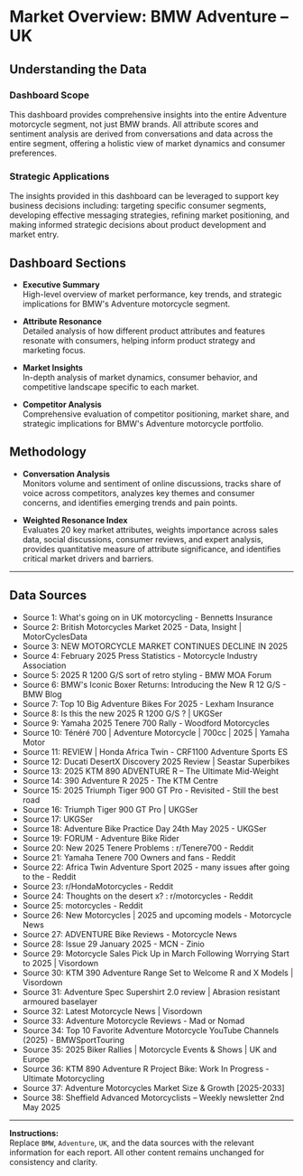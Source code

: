 # Market Overview: BMW Adventure – UK

## Understanding the Data

### Dashboard Scope
This dashboard provides comprehensive insights into the entire Adventure motorcycle segment, not just BMW brands. All attribute scores and sentiment analysis are derived from conversations and data across the entire segment, offering a holistic view of market dynamics and consumer preferences.

### Strategic Applications
The insights provided in this dashboard can be leveraged to support key business decisions including: targeting specific consumer segments, developing effective messaging strategies, refining market positioning, and making informed strategic decisions about product development and market entry.

## Dashboard Sections

- **Executive Summary**  
  High-level overview of market performance, key trends, and strategic implications for BMW's Adventure motorcycle segment.

- **Attribute Resonance**  
  Detailed analysis of how different product attributes and features resonate with consumers, helping inform product strategy and marketing focus.

- **Market Insights**  
  In-depth analysis of market dynamics, consumer behavior, and competitive landscape specific to each market.

- **Competitor Analysis**  
  Comprehensive evaluation of competitor positioning, market share, and strategic implications for BMW's Adventure motorcycle portfolio.

## Methodology

- **Conversation Analysis**  
  Monitors volume and sentiment of online discussions, tracks share of voice across competitors, analyzes key themes and consumer concerns, and identifies emerging trends and pain points.

- **Weighted Resonance Index**  
  Evaluates 20 key market attributes, weights importance across sales data, social discussions, consumer reviews, and expert analysis, provides quantitative measure of attribute significance, and identifies critical market drivers and barriers.

---

## Data Sources

- Source 1: What's going on in UK motorcycling - Bennetts Insurance
- Source 2: British Motorcycles Market 2025 - Data, Insight | MotorCyclesData  
- Source 3: NEW MOTORCYCLE MARKET CONTINUES DECLINE IN 2025
- Source 4: February 2025 Press Statistics - Motorcycle Industry Association
- Source 5: 2025 R 1200 G/S sort of retro styling - BMW MOA Forum
- Source 6: BMW's Iconic Boxer Returns: Introducing the New R 12 G/S - BMW Blog
- Source 7: Top 10 Big Adventure Bikes For 2025 - Lexham Insurance
- Source 8: Is this the new 2025 R 1200 G/S ? | UKGSer
- Source 9: Yamaha 2025 Tenere 700 Rally - Woodford Motorcycles
- Source 10: Ténéré 700 | Adventure Motorcycle | 700cc | 2025 | Yamaha Motor
- Source 11: REVIEW | Honda Africa Twin - CRF1100 Adventure Sports ES
- Source 12: Ducati DesertX Discovery 2025 Review | Seastar Superbikes
- Source 13: 2025 KTM 890 ADVENTURE R – The Ultimate Mid-Weight
- Source 14: 390 Adventure R 2025 - The KTM Centre
- Source 15: 2025 Triumph Tiger 900 GT Pro - Revisited - Still the best road
- Source 16: Triumph Tiger 900 GT Pro | UKGSer
- Source 17: UKGSer
- Source 18: Adventure Bike Practice Day 24th May 2025 - UKGSer
- Source 19: FORUM - Adventure Bike Rider
- Source 20: New 2025 Tenere Problems : r/Tenere700 - Reddit
- Source 21: Yamaha Tenere 700 Owners and fans - Reddit
- Source 22: Africa Twin Adventure Sport 2025 - many issues after going to the - Reddit
- Source 23: r/HondaMotorcycles - Reddit
- Source 24: Thoughts on the desert x? : r/motorcycles - Reddit
- Source 25: motorcycles - Reddit
- Source 26: New Motorcycles | 2025 and upcoming models - Motorcycle News
- Source 27: ADVENTURE Bike Reviews - Motorcycle News
- Source 28: Issue 29 January 2025 - MCN - Zinio
- Source 29: Motorcycle Sales Pick Up in March Following Worrying Start to 2025 | Visordown
- Source 30: KTM 390 Adventure Range Set to Welcome R and X Models | Visordown
- Source 31: Adventure Spec Supershirt 2.0 review | Abrasion resistant armoured baselayer
- Source 32: Latest Motorcycle News | Visordown
- Source 33: Adventure Motorcycle Reviews - Mad or Nomad
- Source 34: Top 10 Favorite Adventure Motorcycle YouTube Channels (2025) - BMWSportTouring
- Source 35: 2025 Biker Rallies | Motorcycle Events & Shows | UK and Europe
- Source 36: KTM 890 Adventure R Project Bike: Work In Progress - Ultimate Motorcycling
- Source 37: Adventure Motorcycles Market Size & Growth [2025-2033]
- Source 38: Sheffield Advanced Motorcyclists – Weekly newsletter 2nd May 2025

---

**Instructions:**  
Replace `BMW`, `Adventure`, `UK`, and the data sources with the relevant information for each report. All other content remains unchanged for consistency and clarity.
